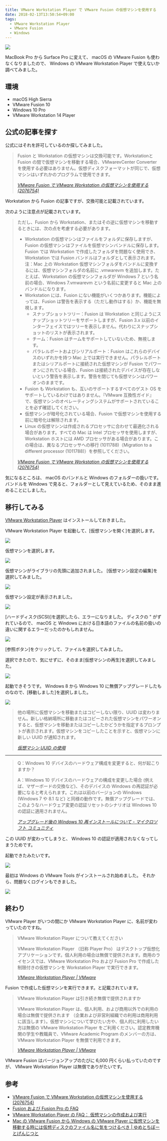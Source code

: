 ```yaml
---
title: VMware Workstation Player で VMware Fusion の仮想マシンを使用する
date: 2018-02-13T13:50:54+09:00
tags:
  - VMware Workstation Player
  - VMware Fusion
  - Windows
---
```


![](/img/93-01.jpg)

MacBook Pro から Surface Pro に変えて、 macOS の VMware Fusion も使わなくなりましたので、 Windows の VMware Workstation Player で使えないか調べてみました。

<!--more-->

## 環境

* macOS High Sierra
* VMware Fusion 10
* Windows 10 Pro
* VMware Workstation 14 Player

## 公式の記事を探す

公式にはそれを許可しているのか探してみました。

> Fusion と Workstation の仮想マシンは交換可能です。Workstationと Fusion の間で仮想マシンを移動する場合、VMwarevCenter Converter を使用する必要はありません。仮想ディスクフォーマットが同じで、仮想マシンはいずれかのプログラムで使用できます。
>
> <cite>[VMware Fusion で VMware Workstation の仮想マシンを使用する (2076754)](https://kb.vmware.com/s/article/2076754)</cite>

Workstation から Fusion の記事ですが、交換可能と記載されています。

次のように注意点が記載されています。

> ただし、Fusion から Workstation、またはその逆に仮想マシンを移動するときには、次の点を考慮する必要があります。
>
> * Workstation の仮想マシンはファイルをフォルダに保存しますが、Fusion の仮想マシンはファイルを仮想マシンバンドルに保存します。Fusion では Workstation で作成したフォルダを問題なく使用でき、Workstation では Fusion バンドルはフォルダとして表示されます。  
> 注：Mac 上の Workstation 仮想マシンフォルダをバンドルに変換するには、仮想マシンフォルダの名前に .vmwarevm を追加します。たとえば、Workstation の仮想マシンフォルダが Windows 7 という名前の場合、Windows 7.vmwarevm という名前に変更すると Mac 上のバンドルになります。 
> * Workstation には、Fusion にない機能がいくつかあります。機能によっては、Fusion は警告を表示する（ただし動作はする）か、機能を無視します。
>     * スナップショットツリー：Fusion は Workstation と同じようにスナップショットツリーをサポートしますが、Fusion 3.x 以前のインターフェイスではツリーを表示しません。代わりにスナップショットのリストが表示されます。
>     * チーム：Fusion はチームをサポートしていないため、無視します。 
>     * パラレルポートおよびシリアルポート：Fusion はこれらのデバイスのいずれかを持つ Mac 上では実行できません。パラレルポートまたはシリアルポートに接続された仮想マシンが Fusion でパワーオンにされている場合、Fusion は接続されたデバイスが存在しないという警告を表示します。警告を閉じても仮想マシンはパワーオンのままです。
> * Fusion も Workstation も、互いのサポートするすべてのゲスト OS をサポートしているわけではありません。『VMware 互換性ガイド』で、仮想マシンのオペレーティングシステムがサポートされていることを必ず確認してください。 
> * 仮想マシンが暗号化されている場合、Fusion で仮想マシンを使用する前に暗号化は解除されます。 
> * Linux の仮想マシンは作成されるプロセッサに合わせて最適化される場合があります。すべての Mac は Intel プロセッサを使用しますが、Workstation ホストには AMD プロセッサがある場合があります。この場合は、異なるプロセッサへの移行 (1011788)（Migration to a different processor (1011788)）を参照してください。 
>
> <cite>[VMware Fusion で VMware Workstation の仮想マシンを使用する (2076754)](https://kb.vmware.com/s/article/2076754)</cite>

気になるところは、 macOS のバンドルと Windows のフォルダーの扱いです。
バンドルを Windows で見ると、フォルダーとして見えているため、そのまま進めることにしました。

## 移行してみる

[VMware Workstation Player](https://my.vmware.com/en/web/vmware/free#desktop_end_user_computing/vmware_workstation_player/14_0) はインストールしておきました。

VMware Workstation Player を起動して、[仮想マシンを開く]を選択します。

![](/img/93-02.png)

仮想マシンを選択します。

![](/img/93-03.png)

仮想マシンがライブラリの先頭に追加されました。
[仮想マシン設定の編集]を選択してみました。

![](/img/93-04.png)

仮想マシン設定が表示されました。

![](/img/93-05.png)

[ハードディスク(SCSI)]を選択したら、エラーになりました。
ディスクの " がずれているので、 macOS と Windows における日本語のファイルの名前の扱いの違いに関するエラーだったのかもしれません。

![](/img/93-06.png)

[参照ボタン]をクリックして、ファイルを選択してみました。

選択できたので、気にせずに、そのまま[仮想マシンの再生]を選択してみました。

![](/img/93-04.png)

起動できそうです。
Windows 8 から Windows 10 に無償アップグレードしたものなので、[移動しました]を選択しました。

![](/img/93-07.png)

> 他の場所に仮想マシンを移動またはコピーしない限り、UUID は変わりません。新しい格納場所に移動またはコピーされた仮想マシンをパワーオンすると、仮想マシンを移動またはコピーしたかどうかを指定するプロンプトが表示されます。仮想マシンをコピーしたことを示すと、仮想マシンに新しい UUID が通知されます。
>
> <cite>[仮想マシン UUID の使用](https://docs.vmware.com/jp/VMware-Workstation-Pro/12.0/com.vmware.ws.using.doc/GUID-533B2C4F-7BD5-41EB-8392-2B9FE687AE50.html)</cite>

---

> Q：Windows 10 デバイスのハードウェア構成を変更すると、何が起こりますか？
>
> A：Windows 10 デバイスのハードウェアの構成を変更した場合 (例えば、マザーボードの交換など)、そのデバイスの Windows の再認証が必要になると考えられます。これは以前のバージョンの Windows (Windows 7 や 8.1 など) と同様の動作です。無償アップグレードでは、このようなハードウェア変更の認証リセットのシナリオは Windows 10 の認証に適用されません。
>
> <cite>[アップグレード後の Windows 10 再インストールについて - マイクロソフト コミュニティ](http://answers.microsoft.com/ja-jp/windows/forum/windows_10-windows_install/アップグレ/2131d8c8-60f7-4388-94a4-e4b1ac9b7862?auth=1)</cite>

この UUID が変わってしまうと、 Windows 10 の認証が適用されなくなってしまうためです。

起動できたみたいです。

![](/img/93-01.jpg)

最初は Windows の VMware Tools がインストールされ始めました。
それから、問題なくログインもできました。

![](/img/93-08.jpg)

## 終わり

VMware Player がいつの間にか VMware Workstation Player に、名前が変わっていたのですね。

> VMware Workstation Player について教えてください
>
> VMware Workstation Player （旧称 Player Pro） はデスクトップ仮想化アプリケーションです。個人利用の場合は無償で提供されます。商用のライセンスでは、VMware Workstation Pro および Fusion Pro で作成した制限付きの仮想マシンを Workstation Player で実行できます。
>
> <cite>[VMware Workstation Player | VMware](https://www.vmware.com/jp/products/workstation-player.html)</cite>

Fusion で作成した仮想マシンを実行できます。と記載されています。

> VMware Workstation Player は引き続き無償で提供されますか
>
> VMware Workstation Player は、個人利用、および商用以外での利用の場合は無償で提供されます （企業および非営利組織での利用は商用利用に該当します）。仮想マシンについて学びたい方や、個人的に利用したい方は無償の VMware Workstation Player をご利用ください。認定教育機関の学生や教職員で、VMware Academic Program のメンバーの方は、VMware Workstation Player を無償で利用できます。
>
> <cite>[VMware Workstation Player | VMware](https://www.vmware.com/jp/products/workstation-player.html)</cite>

VMware Fusion はバージョンアップのたびに 6,000 円くらい払っていたのですが、 VMware Workstation Player は無償でありがたいです。

## 参考

* [VMware Fusion で VMware Workstation の仮想マシンを使用する (2076754)](https://kb.vmware.com/s/article/2076754)
* [Fusion および Fusion Pro の FAQ](https://www.vmware.com/jp/products/fusion/faqs.html)
* [VMware Workstation Player の FAQ： 仮想マシンの作成および実行](https://www.vmware.com/jp/products/player/faqs.html)
* [Mac の VMware Fusion から Windows の VMware Player に仮想マシンを移動する時には仮想ディスクのファイル名に気をつけるべき | ゆめとちぼーとげんじつと](http://blog.dreamhive.co.jp/yama/12095.html)
